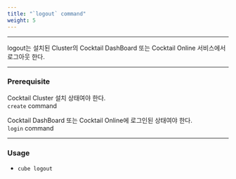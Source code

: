 ```yaml
---
title: "`logout` command"
weight: 5
---
```


---
logout는 설치된 Cluster의 Cocktail DashBoard 또는 Cocktail Online 서비스에서 로그아웃 한다.

---

### Prerequisite
Cocktail Cluster 설치 상태여야 한다.  
`create` command 

Cocktail DashBoard 또는 Cocktail Online에 로그인된 상태여야 한다.  
`login` command 

----
### Usage

* `cube logout`

